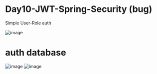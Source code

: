 # Day10-JWT-Spring-Security (bug)
 Simple User-Role auth
 
 ![image](https://user-images.githubusercontent.com/38674801/187071638-f5e91aae-5ee5-493d-8e1f-17c2dea816e0.png)
 

 # auth database
 ![image](https://user-images.githubusercontent.com/38674801/187071805-06d594ab-df15-4615-85bc-8de7e4045be3.png)
 ![image](https://user-images.githubusercontent.com/38674801/187071737-5f310e52-ec5e-45e4-be7c-bb9f0ee06f03.png)

